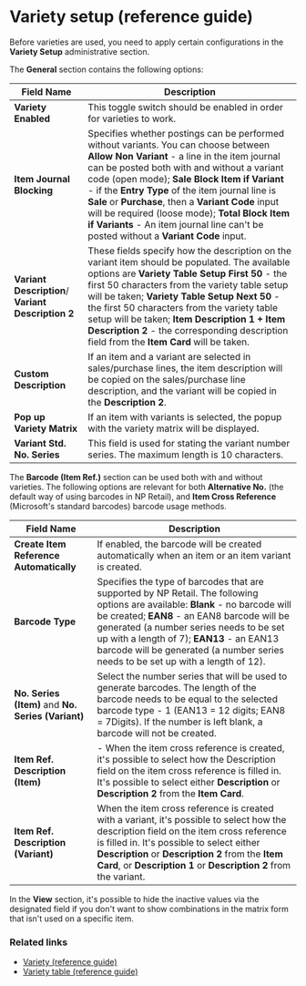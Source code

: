 # Variety setup (reference guide)

Before varieties are used, you need to apply certain configurations in the **Variety Setup** administrative section.

The **General** section contains the following options:

| Field Name      | Description |
| ----------- | ----------- |
| **Variety Enabled**       | This toggle switch should be enabled in order for varieties to work.     |
| **Item Journal Blocking**   | Specifies whether postings can be performed without variants. You can choose between **Allow Non Variant** - a line in the item journal can be posted both with and without a variant code (open mode); **Sale Block Item if Variant** - if the **Entry Type** of the item journal line is **Sale** or **Purchase**, then a **Variant Code** input will be required (loose mode); **Total Block Item if Variants** - An item journal line can't be posted without a **Variant Code** input.      |
| **Variant Description**/ **Variant Description 2**  |  These fields specify how the description on the variant item should be populated. The available options are **Variety Table Setup First 50** - the first 50 characters from the variety table setup will be taken; **Variety Table Setup Next 50** - the first 50 characters from the variety table setup will be taken; **Item Description 1 + Item Description 2** - the corresponding description field from the **Item Card** will be taken.   |
| **Custom Description** | If an item and a variant are selected in sales/purchase lines, the item description will be copied on the sales/purchase line description, and the variant will be copied in the **Description 2**.  |
|  **Pop up Variety Matrix**  | If an item with variants is selected, the popup with the variety matrix will be displayed.  |
|  **Variant Std. No. Series**  | This field is used for stating the variant number series. The maximum length is 10 characters.  |

The **Barcode (Item Ref.)** section can be used both with and without varieties. The following options are relevant for both **Alternative No.** (the default way of using barcodes in NP Retail), and **Item Cross Reference** (Microsoft's standard barcodes) barcode usage methods.

| Field Name      | Description |
| ----------- | ----------- |
| **Create Item Reference Automatically**       | If enabled, the barcode will be created automatically when an item or an item variant is created.      |
| **Barcode Type**   | Specifies the type of barcodes that are supported by NP Retail. The following options are available: **Blank** - no barcode will be created; **EAN8** - an EAN8 barcode will be generated (a number series needs to be set up with a length of 7); **EAN13** - an EAN13 barcode will be generated (a number series needs to be set up with a length of 12).     |
| **No. Series (Item)** and **No. Series (Variant)**  | Select the number series that will be used to generate barcodes. The length of the barcode needs to be equal to the selected barcode type - 1 (EAN13 = 12 digits; EAN8 = 7Digits). If the number is left blank, a barcode will not be created.   |
| **Item Ref. Description (Item)** | -  When the item cross reference is created, it's possible to select how the Description field on the item cross reference is filled in. It's possible to select either **Description** or **Description 2** from the **Item Card**.  |
|  **Item Ref. Description (Variant)**   | When the item cross reference is created with a variant, it's possible to select how the description field on the item cross reference is filled in. It's possible to select either **Description** or **Description 2** from the **Item Card**, or **Description 1** or **Description 2** from the variant.  |

In the **View** section, it's possible to hide the inactive values via the designated field if you don't want to show combinations in the matrix form that isn't used on a specific item.

### Related links

- [Variety (reference guide)](variety.md)
- [Variety table (reference guide)](variety_table.md)